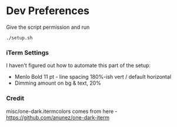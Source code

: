 # Dev Preferences

Give the script permission and run

```shell
./setup.sh
```



### iTerm Settings

I haven't figured out how to automate this part of the setup:

* Menlo Bold 11 pt - line spacing 180%-ish vert / default horizontal
* Dimming amount on bg & text, 20%

### Credit

misc/one-dark.itermcolors comes from here - https://github.com/anunez/one-dark-iterm
